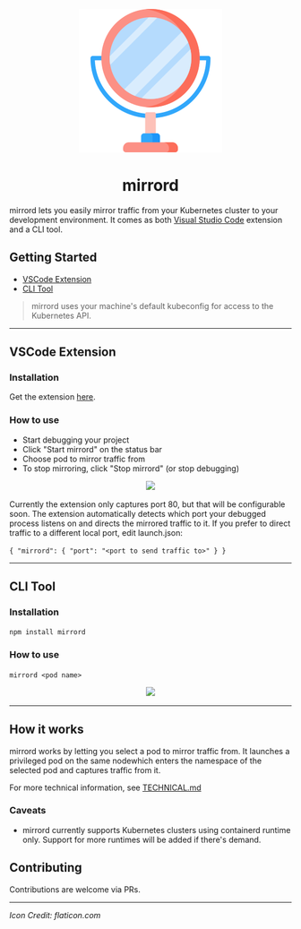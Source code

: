 <p align="center">
  <img src="images/icon.png">
</p>
<h1 align="center">mirrord</h1>

mirrord lets you easily mirror traffic from your Kubernetes cluster to your development environment. It comes as both [Visual Studio Code](https://code.visualstudio.com/) extension and a CLI tool.


## Getting Started
- [VSCode Extension](#vscode-extension)
- [CLI Tool](#cli-tool)
> mirrord uses your machine's default kubeconfig for access to the Kubernetes API.
---
## VSCode Extension
### Installation
Get the extension [here](https://marketplace.visualstudio.com/items?itemName=MetalBear.mirrord).

### How to use

* Start debugging your project
* Click "Start mirrord" on the status bar
* Choose pod to mirror traffic from
* To stop mirroring, click "Stop mirrord" (or stop debugging)

<p align="center">
  <img src="https://i.imgur.com/LujQb1u.gif" width="738">
</p>

Currently the extension only captures port 80, but that will be configurable soon.
The extension automatically detects which port your debugged process listens on and directs the mirrored traffic to it.
If you prefer to direct traffic to a different local port, edit launch.json:

`{
  "mirrord": {
                "port": "<port to send traffic to>"
            }
}`

---
## CLI Tool
### Installation
`npm install mirrord`

### How to use
`mirrord <pod name>`

<p align="center">
  <img src="https://i.imgur.com/EgyBxI9.gif" width="538">
</p>

---
## How it works
mirrord works by letting you select a pod to mirror traffic from. It launches a privileged pod on the same nodewhich enters the namespace of the selected pod and captures traffic from it.



For more technical information, see [TECHNICAL.md](./TECHNICAL.md)

### Caveats
* mirrord currently supports Kubernetes clusters using containerd runtime only. Support for more runtimes will be added if there's demand.




## Contributing
Contributions are welcome via PRs.

---


<i>Icon Credit: flaticon.com</i>
